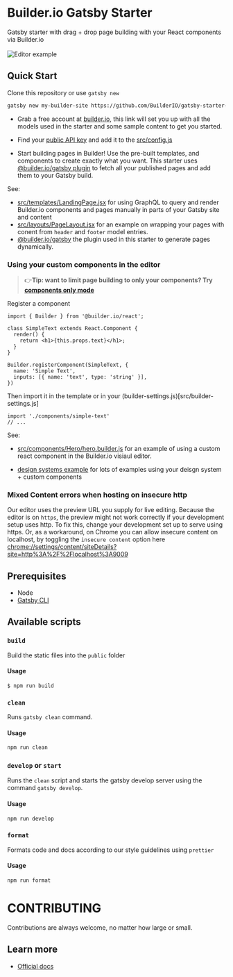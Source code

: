 # Builder.io Gatsby Starter

Gatsby starter with drag + drop page building with your React components via Builder.io
<br />
<br />
<img src="https://imgur.com/HjBWIbv.gif" alt="Editor example" />


## Quick Start
Clone this repository or use `gatsby new`

```sh
gatsby new my-builder-site https://github.com/BuilderIO/gatsby-starter-builder
```

- Grab a free account at [builder.io](https://builder.io/fork-sample-org), this link will set you up with all the models used in the starter and some sample content to get you started.

- Find your [public API key](https://builder.io/account/organization) and add it to the [src/config.js](src/config.js)

- Start building pages in Builder! Use the pre-built templates, and components to create exactly what you want. This starter uses [@builder.io/gatsby plugin](https://github.com/BuilderIO/builder/tree/master/packages/gatsby) to fetch all your published pages and add them to your Gatsby build.

See: 
- [src/templates/LandingPage.jsx](src/templates/LandingPage.jsx) for using GraphQL to query and render Builder.io components and pages manually in parts of your Gatsby site and content
- [src/layouts/PageLayout.jsx](src/layouts/PageLayout.jsx) for an example on wrapping your pages with conent from `header` and `footer` model entries.
- [@builder.io/gatsby](https://github.com/builderio/builder/tree/master/packages/gatsby) the plugin used in this starter to generate pages dynamically.

### Using your custom components in the editor

> 👉**Tip: want to limit page building to only your components? Try [components only mode](https://builder.io/c/docs/guides/components-only-mode)**

Register a component

```tsx
import { Builder } from '@builder.io/react';

class SimpleText extends React.Component {
  render() {
    return <h1>{this.props.text}</h1>;
  }
}

Builder.registerComponent(SimpleText, {
  name: 'Simple Text',
  inputs: [{ name: 'text', type: 'string' }],
})

```

Then import it in the template or in your (builder-settings.js)[src/builder-settings.js]

```tsx
import './components/simple-text'
// ...
```

See:
- [src/components/Hero/hero.builder.js](src/components/Hero/hero.builder.js) for an example of using a custom react component in the Builder.io visiaul editor.

- [design systems example](https://github.com/BuilderIO/builder/tree/master/examples/react-design-system) for lots of examples using your deisgn system + custom components



### Mixed Content errors when hosting on insecure http
Our editor uses the preview URL you supply for live editing. Because the editor is on `https`, the preview might not work correctly if your development setup uses http. To fix this, change your development set up to serve using https. Or, as a workaround, on Chrome you can allow insecure content on localhost, by toggling the `insecure content` option here [chrome://settings/content/siteDetails?site=http%3A%2F%2Flocalhost%3A9009](chrome://settings/content/siteDetails?site=http%3A%2F%2Flocalhost%3A8000)


## Prerequisites

- Node
- [Gatsby CLI](https://www.gatsbyjs.org/docs/)


## Available scripts


### `build`

Build the static files into the `public` folder

#### Usage

```sh
$ npm run build
```

### `clean`

Runs `gatsby clean` command.

#### Usage

```sh
npm run clean
```

### `develop` or `start`

Runs the `clean` script and starts the gatsby develop server using the command `gatsby develop`. 

#### Usage

```sh
npm run develop
```

### `format`

Formats code and docs according to our style guidelines using `prettier`

#### Usage

```sh
npm run format
```

# CONTRIBUTING

Contributions are always welcome, no matter how large or small.


## Learn more

- [Official docs](https://www.builder.io/c/docs/getting-started)

